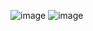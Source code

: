 ![image](https://github.com/user-attachments/assets/dbf8d017-5907-4179-86a6-a1b6a4b89dd9)
![image](https://github.com/user-attachments/assets/5d472268-cad6-4940-a839-179779648b10)

